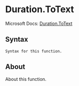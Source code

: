 # Duration.ToText

Microsoft Docs: [Duration.ToText](https://docs.microsoft.com/en-us/powerquery-m/duration-totext)

## Syntax

```
Syntax for this function.
```

## About

About this function.

